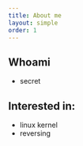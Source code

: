 ```yaml
---
title: About me
layout: simple
order: 1
---
```


## Whoami

+ secret

## Interested in:

+ linux kernel
+ reversing